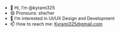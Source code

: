 - 👋 Hi, I’m @kyrami325
- 😄 Pronouns: she/her
- 👀 I’m interested in UI/UX Design and Development
- 📫 How to reach me: Kyrami325@gmail.com
<!---
kyrami325/kyrami325 is a ✨ special ✨ repository because its `README.md` (this file) appears on your GitHub profile.
You can click the Preview link to take a look at your changes.
--->
